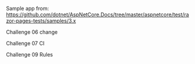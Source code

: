 Sample app from: https://github.com/dotnet/AspNetCore.Docs/tree/master/aspnetcore/test/razor-pages-tests/samples/3.x

Challenge 06 change

Challenge 07 CI

Challenge 09 Rules
